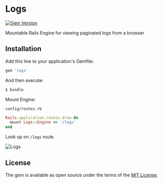 # Logs
[![Gem Version](https://badge.fury.io/rb/logs.svg)](https://badge.fury.io/rb/logs)

Mountable Rails Engine for viewing paginated logs from a browser

## Installation
Add this line to your application's Gemfile:

```ruby
gem 'logs'
```

And then execute:
```bash
$ bundle
```

Mount Engine:

`config/routes.rb`
```ruby
Rails.application.routes.draw do
  mount Logs::Engine => '/logs'
end
```

Look up on `/logs` route.

![Logs](https://github.com/kirillshevch/logs/blob/master/demo.jpg "Logs")

## License
The gem is available as open source under the terms of the [MIT License](http://opensource.org/licenses/MIT).
